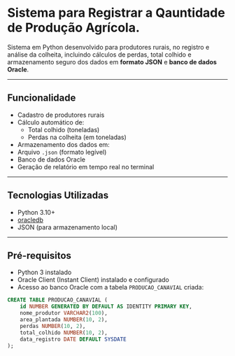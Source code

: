 #  Sistema para Registrar a Qauntidade de Produção Agrícola.

Sistema em Python desenvolvido para produtores rurais, no registro e análise da colheita, incluindo cálculos de perdas, total colhido e armazenamento seguro dos dados em **formato JSON** e **banco de dados Oracle**.

---

##  Funcionalidade

- Cadastro de produtores rurais
- Cálculo automático de:
  - Total colhido (toneladas)
  - Perdas na colheita (em toneladas)
-  Armazenamento dos dados em:
  - Arquivo `.json` (formato legível)
  - Banco de dados Oracle
-  Geração de relatório em tempo real no terminal

---

##  Tecnologias Utilizadas

- Python 3.10+
- [oracledb](https://pypi.org/project/oracledb/) 
- JSON (para armazenamento local)

---

## Pré-requisitos

- Python 3 instalado
- Oracle Client (Instant Client) instalado e configurado
- Acesso ao banco Oracle com a tabela `PRODUCAO_CANAVIAL` criada:
  
```sql
CREATE TABLE PRODUCAO_CANAVIAL (
    id NUMBER GENERATED BY DEFAULT AS IDENTITY PRIMARY KEY,
    nome_produtor VARCHAR2(100),
    area_plantada NUMBER(10, 2),
    perdas NUMBER(10, 2),
    total_colhido NUMBER(10, 2),
    data_registro DATE DEFAULT SYSDATE
);
